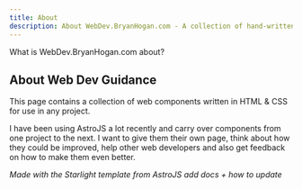 ```yaml
---
title: About
description: About WebDev.BryanHogan.com - A collection of hand-written web components.
---
```


What is WebDev.BryanHogan.com about?

## About Web Dev Guidance

This page contains a collection of web components written in HTML & CSS for use in any project.

I have been using AstroJS a lot recently and carry over components from one project to the next. I want to give them their own page, think about how they could be improved, help other web developers and also get feedback on how to make them even better.

*Made with the Starlight template from AstroJS*
*add docs + how to update*